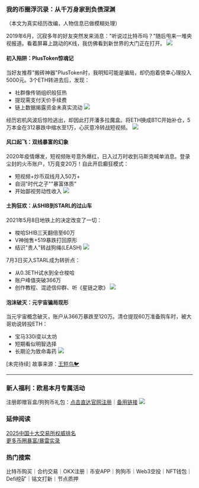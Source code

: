 ### 我的币圈浮沉录：从千万身家到负债深渊

（本文为真实经历改编，人物信息已做模糊处理）

2019年6月，沉寂多年的好友突然发来消息："听说过比特币吗？"随后甩来一堆央视报道。看着屏幕上跳动的K线，我仿佛看到新世界的大门正在打开。
![](https://ac63e02.webp.li/biquanstory001-002.jpg)

#### 初入陷阱：PlusToken惊魂记
当好友推荐"搬砖神器"PlusToken时，我明知可能是骗局，却仍抱着侥幸心理投入5000元。3个ETH转进去后，发现：
- 社群像传销组织般狂热
- 提现需支付天价手续费
- 链上数据揭露资金未真实流动
![](https://ac63e02.webp.li/biquanstory001-003.jpg)

经历宕机风波后惊险逃出，却因此打开潘多拉魔盒。将ETH换成BTC开始补仓，5万本金在312暴跌中缩水至1万，心灰意冷转战短视频。
![](https://ac63e02.webp.li/biquanstory001-006.jpg)

#### 风口起飞：双线暴富的幻象
2020年疫情爆发，短视频账号意外爆红，日入过万时收到马斯克喊单消息。登录尘封的火币账户，1万竟变20万！自此开启癫狂模式：
- 短视频+炒币双线月入50万+
- 自诩"时代之子""暴富体质"
- 开始鄙视劳动性收入
![](https://ac63e02.webp.li/biquanstory001-008.jpg)

#### 土狗狂欢：从SHIB到STARL的过山车
2021年5月8日地铁上的决定改变了一切：
- 梭哈SHIB三天翻倍至60万
- V神抛售+519暴跌打回原形
- 结识"贵人"转战狗绳(LEASH)
![](https://ac63e02.webp.li/biquanstory001-011.jpg)

7月3日买入STARL成为转折点：
- 从0.3ETH试水到全仓梭哈
- 账户峰值突破366万
- 创作教程、混迹信仰群、听《星链之歌》
![](https://ac63e02.webp.li/biquanstory001-017.jpg)

#### 泡沫破灭：元宇宙骗局现形
当元宇宙概念破灭，账户从366万暴跌至120万。清仓提现60万准备购车时，被大哥劝说转投ETH：
- 宝马330i变以太坊
- 短期看似明智选择
- 长期沦为致命毒药
![](https://ac63e02.webp.li/biquanstory001-024.jpg)

[未完待续] 故事来源：[王短鸟🐦](https://twitter.com/wanghebbf)

---

### 新人福利：欧易本月专属活动
注册即赠盲盒/狗狗币礼包：[点击直达官网注册](https://www.okx.com/zh-hans/join/74873351)｜[备用链接](https://www.chouyi.world/zh-hans/join/18639032)
[![](https://fe095ec.webp.li/top-10-exchanges-001.jpg)](https://www.chouyi.world/zh-hans/join/18639032)

### 延伸阅读
[2025中国十大交易所权威排名](https://btc8848.com/top-10-exchanges/)  
[更多币圈暴富/暴雷实录](https://heiyetouzi.xyz/biquanstory001/)

### 热门搜索
比特币购买｜合约交易｜OKX注册｜币安APP｜狗狗币｜Web3空投｜NFT钱包｜Defi挖矿｜铭文打新｜节点质押